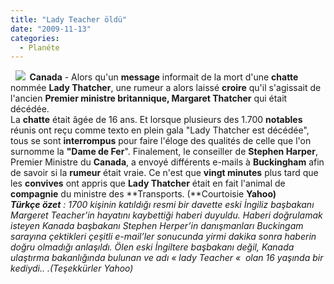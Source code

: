 ```yaml
---
title: "Lady Teacher öldü"
date: "2009-11-13"
categories: 
  - Planéte
---
```


  **![](../uploads/image/margaret-thatcher.jpg)  Canada** \- Alors qu'un **message** informait de la mort d'une **chatte** nommée **Lady Thatcher**, une rumeur a alors laissé **croire** qu'il s'agissait de l'ancien **Premier ministre britannique, Margaret Thatcher** qui était décédée.  
La **chatte** était âgée de 16 ans. Et lorsque plusieurs des 1.700 **notables** réunis ont reçu comme texto en plein gala "Lady Thatcher est décédée", tous se sont **interrompus** pour faire l'éloge des qualités de celle que l'on surnomme la **"Dame de Fer**". Finalement, le conseiller de **Stephen Harper**, Premier Ministre du **Canada**, a envoyé différents e-mails à **Buckingham** afin de savoir si la **rumeur** était vraie. Ce n'est que **vingt minutes** plus tard que les **convives** ont appris que **Lady Thatcher** était en fait l'animal de **compagnie** du ministre des **Transports. (**Courtoisie **Yahoo)**   
_**Türkçe özet** : 1700 kişinin katıldığı resmi bir davette eski İngiliz başbakanı Margeret Teacher’in hayatını kaybettiği haberi duyuldu. Haberi doğrulamak isteyen Kanada başbakanı Stephen Herper’in danışmanları Buckingam sarayına çektikleri çeşitli e-mail’ler sonucunda yirmi dakika sonra haberin doğru olmadığı anlaşıldı. Ölen eski İngiltere başbakanı değil, Kanada ulaştırma bakanlığında bulunan ve adı « lady Teacher «  olan 16 yaşında bir kediydi.. .(Teşekkürler Yahoo)_
